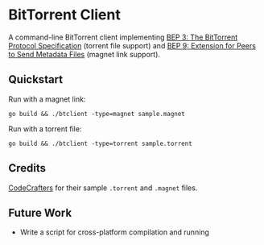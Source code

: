 # BitTorrent Client

A command-line BitTorrent client
implementing [BEP 3: The BitTorrent Protocol Specification](https://www.bittorrent.org/beps/bep_0003.html) (torrent file
support)
and [BEP 9: Extension for Peers to Send Metadata Files](https://www.bittorrent.org/beps/bep_0009.html) (magnet link
support).

## Quickstart

Run with a magnet link:

```shell
go build && ./btclient -type=magnet sample.magnet
```

Run with a torrent file:

```shell
go build && ./btclient -type=torrent sample.torrent
```

## Credits

[CodeCrafters](https://app.codecrafters.io/courses/bittorrent/overview) for their sample `.torrent` and `.magnet` files.

## Future Work
- Write a script for cross-platform compilation and running
